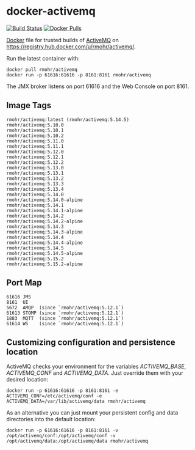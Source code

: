 docker-activemq
===============

[![Build Status](https://travis-ci.org/rmohr/docker-activemq.svg?branch=master)](https://travis-ci.org/rmohr/docker-activemq)
[![Docker Pulls](https://img.shields.io/docker/pulls/rmohr/activemq.svg?maxAge=2592000)](https://hub.docker.com/r/rmohr/activemq/)

[Docker](https://www.docker.io/) file for trusted builds of [ActiveMQ](http://activemq.apache.org/) on https://registry.hub.docker.com/u/rmohr/activemq/.

Run the latest container with:

    docker pull rmohr/activemq
    docker run -p 61616:61616 -p 8161:8161 rmohr/activemq

The JMX broker listens on port 61616 and the Web Console on port 8161.

Image Tags
----------

    rmohr/activemq:latest (rmohr/activemq:5.14.5)
    rmohr/activemq:5.10.0
    rmohr/activemq:5.10.1
    rmohr/activemq:5.10.2
    rmohr/activemq:5.11.0
    rmohr/activemq:5.11.1
    rmohr/activemq:5.12.0
    rmohr/activemq:5.12.1
    rmohr/activemq:5.12.2
    rmohr/activemq:5.13.0
    rmohr/activemq:5.13.1
    rmohr/activemq:5.13.2
    rmohr/activemq:5.13.3
    rmohr/activemq:5.13.4
    rmohr/activemq:5.14.0
    rmohr/activemq:5.14.0-alpine
    rmohr/activemq:5.14.1
    rmohr/activemq:5.14.1-alpine
    rmohr/activemq:5.14.2
    rmohr/activemq:5.14.2-alpine
    rmohr/activemq:5.14.3
    rmohr/activemq:5.14.3-alpine
    rmohr/activemq:5.14.4
    rmohr/activemq:5.14.4-alpine
    rmohr/activemq:5.14.5
    rmohr/activemq:5.14.5-alpine
    rmohr/activemq:5.15.2
    rmohr/activemq:5.15.2-alpine
    

Port Map
--------

    61616 JMS
    8161  UI
    5672  AMQP  (since `rmohr/activemq:5.12.1`)
    61613 STOMP (since `rmohr/activemq:5.12.1`)
    1883  MQTT  (since `rmohr/activemq:5.12.1`)
    61614 WS    (since `rmohr/activemq:5.12.1`)

Customizing configuration and persistence location
--------------------------------------------------

ActiveMQ checks your environment for the variables *ACTIVEMQ_BASE*, *ACTIVEMQ_CONF* and *ACTIVEMQ_DATA*.
Just override them with your desired location:

    docker run -p 61616:61616 -p 8161:8161 -e ACTIVEMQ_CONF=/etc/activemq/conf -e ACTIVEMQ_DATA=/var/lib/activemq/data rmohr/activemq

As an alternative you can just mount your persistent config and data directories into the default location:

    docker run -p 61616:61616 -p 8161:8161 -v /opt/activemq/conf:/opt/activemq/conf -v /opt/activemq/data:/opt/activemq/data rmohr/activemq
